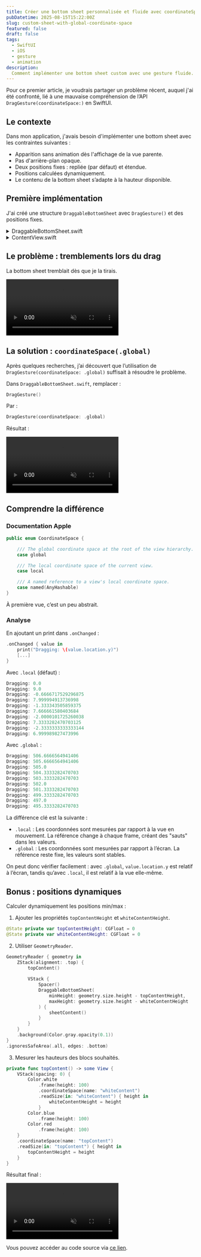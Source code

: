 ```yaml
---
title: Créer une bottom sheet personnalisée et fluide avec coordinateSpace(.global) en SwiftUI
pubDatetime: 2025-08-15T15:22:00Z
slug: custom-sheet-with-global-coordinate-space
featured: false
draft: false
tags:
  - SwiftUI
  - iOS
  - gesture
  - animation
description:
  Comment implémenter une bottom sheet custom avec une gesture fluide.
---
```


Pour ce premier article, je voudrais partager un problème récent, auquel j'ai été confronté, lié à une mauvaise compréhension de l’API `DragGesture(coordinateSpace:)` en SwiftUI.

## Le contexte

Dans mon application, j'avais besoin d'implémenter une bottom sheet avec les contraintes suivantes :

- Apparition sans animation dès l'affichage de la vue parente.
- Pas d'arrière-plan opaque.
- Deux positions fixes : repliée (par défaut) et étendue.
- Positions calculées dynamiquement.
- Le contenu de la bottom sheet s’adapte à la hauteur disponible.

## Première implémentation

J'ai créé une structure `DraggableBottomSheet` avec `DragGesture()` et des positions fixes.

<details class="details-block">
<summary>DraggableBottomSheet.swift</summary>

```swift
struct DraggableBottomSheet<Content: View>: View {
    let minHeight: CGFloat
    let maxHeight: CGFloat
    let content: Content
    
    @State private var height: CGFloat = 0
    @State private var dragStartHeight: CGFloat = 0
    private let initialHeight: CGFloat
    private var backgroundColor: Color = .white
    
    init(
        minHeight: CGFloat,
        maxHeight: CGFloat,
        @ViewBuilder content: () -> Content
    ) {
        self.minHeight = minHeight
        self.maxHeight = maxHeight
        self.initialHeight = minHeight
        self.content = content()
    }

    var body: some View {
        VStack(alignment: .center, spacing: 0) {
            dragIndicator()
                .background(backgroundColor)
                .gesture(
                    DragGesture()
                        .onChanged { value in
                            // Store starting height on first drag frame
                            if dragStartHeight == 0 {
                                dragStartHeight = height
                            }
                            
                            // Apply drag with a 50px overshoot allowance
                            let proposedHeight = dragStartHeight - value.translation.height
                            let lowerBound = minHeight - 50
                            let upperBound = maxHeight + 50
                            height = min(
                                max(proposedHeight, lowerBound),
                                upperBound
                            )
                        }
                        .onEnded { _ in
                            // Snap to top or bottom
                            let midpoint = (maxHeight + minHeight) / 2
                            withAnimation(
                                .spring(
                                    response: 0.35,
                                    dampingFraction: 0.8
                                )
                            ) {
                                height = height > midpoint ? maxHeight : minHeight
                            }
                            dragStartHeight = 0
                        }
                )
            
            let computedHeight = height - dragIndicatorBlocHeight
            if computedHeight > 0 {
                content
                    .frame(height: computedHeight)
            }
        }
        .frame(maxWidth: .infinity)
        .frame(height: height)
        .background(backgroundColor)
        .clipShape(
            UnevenRoundedRectangle(cornerRadii: .init(topLeading: 40, topTrailing: 40))
        )
        .shadow(color: .black.opacity(0.05), radius: 10, x: 0, y: -2)
        .onAppear {
            height = initialHeight
        }
        .onChange(of: initialHeight) { newValue in
            height = newValue
        }
    }
    
    // MARK: - Drag Indicator
    
    private let dragIndicatorSize: CGSize = CGSize(width: 64, height: 6)
    private let dragIndicatorTopPadding: CGFloat = 8
    private let dragIndicatorBottomPadding: CGFloat = 10
    private var dragIndicatorBlocHeight: CGFloat {
        dragIndicatorSize.height + dragIndicatorTopPadding + dragIndicatorBottomPadding
    }
    
    private func dragIndicator() -> some View {
        Color.gray.opacity(0.5)
            .frame(
                width: dragIndicatorSize.width,
                height: dragIndicatorSize.height
            )
            .clipShape(Capsule())
            .padding(.top, dragIndicatorTopPadding)
            .padding(.bottom, dragIndicatorBottomPadding)
            .frame(maxWidth: .infinity, maxHeight: dragIndicatorBlocHeight)
    }
}
```
</details>

<details class="details-block">
<summary>ContentView.swift</summary>

```swift
struct ContentView: View {
    var body: some View {
            ZStack(alignment: .top) {
                topContent()
                
                VStack {
                    Spacer()
                    DraggableBottomSheet(
                        minHeight: 350,
                        maxHeight: 700
                    ) {
                        sheetContent()
                    }
                }
            }
            .background(Color.gray.opacity(0.1))
            .ignoresSafeArea(.all, edges: .bottom)
    }
    
    private func topContent() -> some View {
        VStack(spacing: 0) {
            Color.white
                .frame(height: 100)
            Color.blue
                .frame(height: 100)
            Color.red
                .frame(height: 100)
        }
    }
    
    private func sheetContent() -> some View {
        ScrollView {
            LazyVStack(spacing: 0) {
                ForEach(0..<100) { index in
                    Text("Item \(index + 1)")
                        .padding()
                        .background(Color.clear)
                }
            }
        }
        .scrollIndicators(.hidden)
    }
}
```
</details>

## Le problème : tremblements lors du drag

La bottom sheet tremblait dès que je la tirais.

<video autoplay loop muted playsinline class="video-center">
    <source src="/assets/bottom-sheet-local.webm" type="video/webm">
</video>

## La solution : `coordinateSpace(.global)`

Après quelques recherches, j’ai découvert que l’utilisation de `DragGesture(coordinateSpace: .global)` suffisait à résoudre le problème.

Dans `DraggableBottomSheet.swift`, remplacer :

```swift
DragGesture()
```

Par :

```swift
DragGesture(coordinateSpace: .global)
```

Résultat :

<video autoplay loop muted playsinline class="video-center">
    <source src="/assets/bottom-sheet-global-fix.webm" type="video/webm">
</video>

## Comprendre la différence

### Documentation Apple

```swift
public enum CoordinateSpace {

    /// The global coordinate space at the root of the view hierarchy.
    case global

    /// The local coordinate space of the current view.
    case local

    /// A named reference to a view's local coordinate space.
    case named(AnyHashable)
}
```

À première vue, c’est un peu abstrait.

### Analyse

En ajoutant un print dans `.onChanged` :

```swift
.onChanged { value in
    print("Dragging: \(value.location.y)")
    [...]
}
```

Avec `.local` (défaut) :

```swift
Dragging: 0.0
Dragging: 9.0
Dragging: -0.6666717529296875
Dragging: 7.999994913736998
Dragging: -1.333343505859375
Dragging: 7.666661580403684
Dragging: -2.0000101725260038
Dragging: 7.3333282470703125
Dragging: -2.3333333333333144
Dragging: 6.999989827473996
```

Avec `.global` :

```swift
Dragging: 506.6666564941406
Dragging: 505.6666564941406
Dragging: 505.0
Dragging: 504.3333282470703
Dragging: 503.3333282470703
Dragging: 502.0
Dragging: 501.3333282470703
Dragging: 499.3333282470703
Dragging: 497.0
Dragging: 495.3333282470703
```

La différence clé est la suivante :

- `.local` : Les coordonnées sont mesurées par rapport à la vue en mouvement. La référence change à chaque frame, créant des "sauts" dans les valeurs.
- `.global` : Les coordonnées sont mesurées par rapport à l’écran. La référence reste fixe, les valeurs sont stables.

On peut donc vérifier facilement : avec `.global`, `value.location.y` est relatif à l’écran, tandis qu’avec `.local`, il est relatif à la vue elle-même.

## Bonus : positions dynamiques

Calculer dynamiquement les positions min/max :

1. Ajouter les propriétés `topContentHeight` et `whiteContentHeight`.

```swift
@State private var topContentHeight: CGFloat = 0
@State private var whiteContentHeight: CGFloat = 0
```

2. Utiliser `GeometryReader`.

```swift
GeometryReader { geometry in
    ZStack(alignment: .top) {
        topContent()
        
        VStack {
            Spacer()
            DraggableBottomSheet(
                minHeight: geometry.size.height - topContentHeight,
                maxHeight: geometry.size.height - whiteContentHeight
            ) {
                sheetContent()
            }
        }
    }
    .background(Color.gray.opacity(0.1))
}
.ignoresSafeArea(.all, edges: .bottom)
```

3. Mesurer les hauteurs des blocs souhaités.

```swift
private func topContent() -> some View {
    VStack(spacing: 0) {
        Color.white
            .frame(height: 100)
            .coordinateSpace(name: "whiteContent")
            .readSize(in: "whiteContent") { height in
                whiteContentHeight = height
            }
        Color.blue
            .frame(height: 100)
        Color.red
            .frame(height: 100)
    }
    .coordinateSpace(name: "topContent")
    .readSize(in: "topContent") { height in
        topContentHeight = height
    }
}
```

Résultat final :

<video autoplay loop muted playsinline class="video-center">
    <source src="/assets/bottom-sheet-global.webm" type="video/webm">
</video>

Vous pouvez accéder au code source via [ce lien](https://github.com/ikaros-nb/DraggableBottomSheet).
